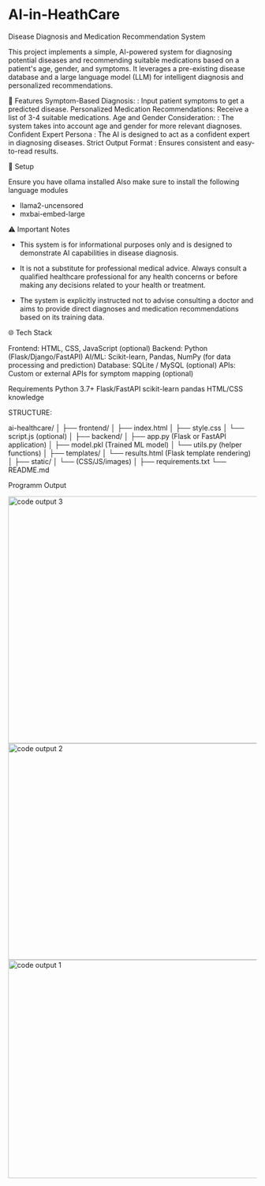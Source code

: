 # AI-in-HeathCare
Disease Diagnosis and Medication Recommendation System

This project implements a simple, AI-powered system for diagnosing potential diseases and recommending suitable medications based on a patient's age, gender, and symptoms. It leverages a pre-existing disease database and a large language model (LLM) for intelligent diagnosis and personalized recommendations.

🌟 Features
Symptom-Based Diagnosis:               : Input patient symptoms to get a predicted disease.
Personalized Medication Recommendations: Receive a list of 3-4 suitable medications.
Age and Gender Consideration:          : The system takes into account age and gender for more relevant diagnoses.
Confident Expert Persona               : The AI is designed to act as a confident expert in diagnosing diseases.
Strict Output Format                   : Ensures consistent and easy-to-read results.

🤖 Setup

Ensure you have ollama installed 
Also make sure to install the following language modules
- llama2-uncensored 
- mxbai-embed-large 


⚠️ Important Notes
- This system is for informational purposes only and is designed to demonstrate AI capabilities in disease diagnosis.

- It is not a substitute for professional medical advice. Always consult a qualified healthcare professional for any health concerns or before making any decisions related to your health or treatment.

- The system is explicitly instructed not to advise consulting a doctor and aims to provide direct diagnoses and medication recommendations based on its training data.

🌐 Tech Stack

Frontend: HTML, CSS, JavaScript (optional)
Backend: Python (Flask/Django/FastAPI)
AI/ML: Scikit-learn, Pandas, NumPy (for data processing and prediction)
Database: SQLite / MySQL (optional)
APIs: Custom or external APIs for symptom mapping (optional)

 Requirements
Python 3.7+
Flask/FastAPI
scikit-learn
pandas
HTML/CSS knowledge


STRUCTURE:

ai-healthcare/
│
├── frontend/
│ ├── index.html
│ ├── style.css
│ └── script.js (optional)
│
├── backend/
│ ├── app.py (Flask or FastAPI application)
│ ├── model.pkl (Trained ML model)
│ └── utils.py (helper functions)
│
├── templates/
│ └── results.html (Flask template rendering)
│
├── static/
│ └── (CSS/JS/images)
│
├── requirements.txt
└── README.md

Programm Output

<img width="1466" height="500" alt="code output 3" src="https://github.com/user-attachments/assets/993d894d-6fba-4cd2-937b-516840d393e4" />
<img width="1918" height="438" alt="code output 2" src="https://github.com/user-attachments/assets/51c946aa-58ac-4d15-b1e8-6e6f83765cdc" />
<img width="1918" height="442" alt="code output 1" src="https://github.com/user-attachments/assets/9f59649b-e464-41f2-825f-60534e153c2f" />
